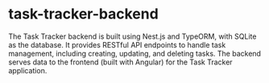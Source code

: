 # task-tracker-backend
The Task Tracker backend is built using Nest.js and TypeORM, with SQLite as the database. It provides RESTful API endpoints to handle task management, including creating, updating, and deleting tasks. The backend serves data to the frontend (built with Angular) for the Task Tracker application.

